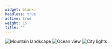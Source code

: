 ```yaml
---
widget: blank
headless: true
active: true
weight: 15
title: ""
---
```


<div class="kgd-slider">
  <img src="https://images.unsplash.com/photo-1506744038136-46273834b3fb?w=1600" alt="Mountain landscape">
  <img src="https://images.unsplash.com/photo-1507525428034-b723cf961d3e?w=1600" alt="Ocean view">
  <img src="https://images.unsplash.com/photo-1522199710521-72d69614c702?w=1600" alt="City lights">
</div>

<!-- <style>
.kgd-slider {
  display: flex;
  justify-content: center;
  align-items: flex-start;
  flex-wrap: nowrap;
  gap: 1.5rem;
  padding: 1rem 0 3rem 0;
  overflow-x: auto;
  scroll-snap-type: x mandatory;
  scroll-behavior: smooth;
}
</style> -->

